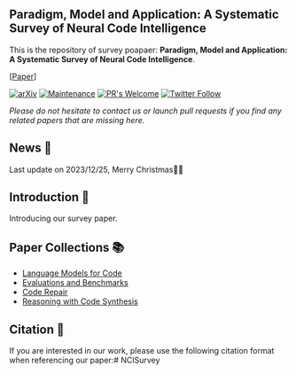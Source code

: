 ## Paradigm, Model and Application: A Systematic Survey of Neural Code Intelligence
This is the repository of survey poapaer: **Paradigm, Model and Application: A Systematic Survey of Neural Code Intelligence**.

 [[Paper](https://qiushisun.github.io/)]
 
[![arXiv](https://img.shields.io/badge/arXiv-2304.00685-b31b1b.svg)](https://arxiv.org/abs/2304.00685) 
[![Maintenance](https://img.shields.io/badge/Maintained%3F-yes-green.svg)](https://GitHub.com/Naereen/StrapDown.js/graphs/commit-activity) 
[![PR's Welcome](https://img.shields.io/badge/PRs-welcome-brightgreen.svg?style=flat)](http://makeapullrequest.com)
[![Twitter Follow](https://img.shields.io/twitter/follow/qiushi_sun)](https://twitter.com/qiushi_sun)

*Please do not hesitate to contact us or launch pull requests if you find any related papers that are missing here.*

## News 📰
Last update on 2023/12/25, Merry Christmas🍎🎄

## Introduction 📜

Introducing our survey paper.


## Paper Collections 📚

- [Language Models for Code](https://github.com/QiushiSun/NCISurvey/blob/main/CodeLMs.md)
- [Evaluations and Benchmarks](https://github.com/QiushiSun/NCISurvey/blob/main/Benchmarks.md)
- [Code Repair](https://github.com/QiushiSun/NCISurvey/blob/main/Repair.md)
- [Reasoning with Code Synthesis](https://github.com/QiushiSun/NCISurvey/blob/main/Reasoning.md)


## Citation 📖

If you are interested in our work, please use the following citation format when referencing our paper:# NCISurvey
